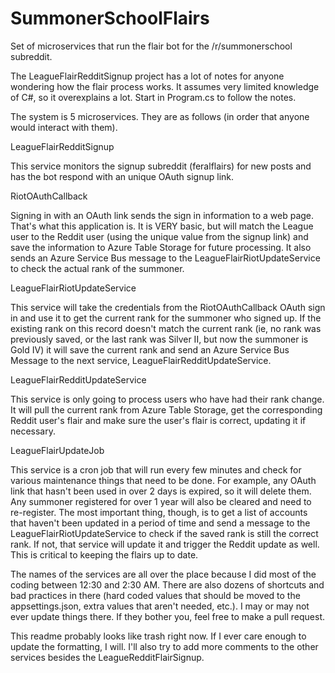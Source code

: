# SummonerSchoolFlairs
Set of microservices that run the flair bot for the /r/summonerschool subreddit.

The LeagueFlairRedditSignup project has a lot of notes for anyone wondering how the flair process works.  It assumes very limited knowledge of C#, so it overexplains a lot.  Start in Program.cs to follow the notes.

The system is 5 microservices.  They are as follows (in order that anyone would interact with them).

LeagueFlairRedditSignup

This service monitors the signup subreddit (feralflairs) for new posts and has the bot respond with an unique OAuth signup link.

RiotOAuthCallback

Signing in with an OAuth link sends the sign in information to a web page.  That's what this application is.  It is VERY basic, but will match the League user to the Reddit user (using the unique value from the signup link) and save the information to Azure Table Storage for future processing.  It also sends an Azure Service Bus message to the LeagueFlairRiotUpdateService to check the actual rank of the summoner.

LeagueFlairRiotUpdateService

This service will take the credentials from the RiotOAuthCallback OAuth sign in and use it to get the current rank for the summoner who signed up.  If the existing rank on this record doesn't match the current rank (ie, no rank was previously saved, or the last rank was Silver II, but now the summoner is Gold IV) it will save the current rank and send an Azure Service Bus Message to the next service, LeagueFlairRedditUpdateService.

LeagueFlairRedditUpdateService

This service is only going to process users who have had their rank change.  It will pull the current rank from Azure Table Storage, get the corresponding Reddit user's flair and make sure the user's flair is correct, updating it if necessary.

LeagueFlairUpdateJob

This service is a cron job that will run every few minutes and check for various maintenance things that need to be done.  For example, any OAuth link that hasn't been used in over 2 days is expired, so it will delete them.  Any summoner registered for over 1 year will also be cleared and need to re-register.  The most important thing, though, is to get a list of accounts that haven't been updated in a period of time and send a message to the LeagueFlairRiotUpdateService to check if the saved rank is still the correct rank.  If not, that service will update it and trigger the Reddit update as well.  This is critical to keeping the flairs up to date.


The names of the services are all over the place because I did most of the coding between 12:30 and 2:30 AM.  There are also dozens of shortcuts and bad practices in there (hard coded values that should be moved to the appsettings.json, extra values that aren't needed, etc.).  I may or may not ever update things there.  If they bother you, feel free to make a pull request.

This readme probably looks like trash right now.  If I ever care enough to update the formatting, I will.  I'll also try to add more comments to the other services besides the LeagueRedditFlairSignup.
